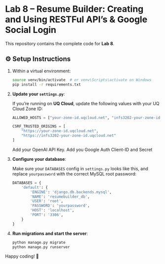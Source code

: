 # Lab 8 – Resume Builder: Creating and Using RESTFul API’s & Google Social Login

This repository contains the complete code for **Lab 8**. 

## ⚙️ Setup Instructions

1. Within a virtual environment:

   ```bash
   source venv/bin/activate  # or venv\Scripts\activate on Windows
   pip install -r requirements.txt
   ```

2. **Update your `settings.py`**:

   If you’re running on **UQ Cloud**, update the following values with your UQ Cloud Zone ID:

   ```python
   ALLOWED_HOSTS = ["your-zone-id.uqcloud.net", "infs3202-your-zone-id.uqcloud.net"]

   CSRF_TRUSTED_ORIGINS = [
       "https://your-zone-id.uqcloud.net",
       "https://infs3202-your-zone-id.uqcloud.net"
   ]
   ```
   Add your OpenAI API Key. 
   Add you Google Auth Client-ID and Secret

3. **Configure your database**:

   Make sure your `DATABASES` config in `settings.py` looks like this, and replace `yourpassword` with the correct MySQL root password:

   ```python
   DATABASES = {
       'default': {
           'ENGINE': 'django.db.backends.mysql',
           'NAME': 'resumebuilder_db',
           'USER': 'root',
           'PASSWORD': 'yourpassword',
           'HOST': 'localhost',
           'PORT': '3306',
       }
   }
   ```

4. **Run migrations and start the server**:

   ```bash
   python manage.py migrate
   python manage.py runserver
   ```


Happy coding! 🎉
